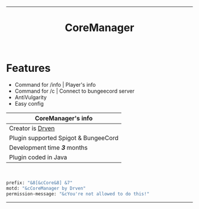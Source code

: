 ---------------------------------
<h1 align="center">CoreManager</h1>

<br>

# Features
- Command for /info | Player's info
- Command for /c <server> | Connect to bungeecord server
- AntiVulgarity
- Easy config

| **CoreManager's info** |
|------------------------------------|
| Creator is [Drven](https://github.com/JustDrven) |
| Plugin supported Spigot & BungeeCord |
| Development time ***3*** months |
| Plugin coded in Java |

<br>

```sh
prefix: "&8[&cCore&8] &7"
motd: "&cCoreManager by Drven"
permission-message: "&cYou're not allowed to do this!"
```
---------------------------